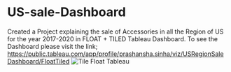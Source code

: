 # US-sale-Dashboard
Created a Project explaining the sale of Accessories in all the Region of US for the year 2017-2020 in FLOAT + TILED Tableau Dashboard. To see the Dashboard please visit the link; https://public.tableau.com/app/profile/prashansha.sinha/viz/USRegionSaleDashboard/FloatTiled
![Tile   Float Tableau](https://user-images.githubusercontent.com/127676790/224556097-949d9fd7-c340-4e5a-8002-3e93a633010f.jpeg)
